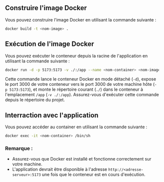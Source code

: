 ## Construire l'image Docker

Vous pouvez construire l'image Docker en utilisant la commande suivante :
```bash
docker build -t <nom-image> .
```

## Exécution de l'image Docker

Vous pouvez exécuter le conteneur depuis la racine de l'application en utilisant la commande suivante :

```bash
docker run -d -p 5173:5173 -v ./:/app --name <nom-container> <nom-image>
```

Cette commande lance le conteneur Docker en mode détaché (`-d`), expose le port 3000 de votre conteneur vers le port 3000 de votre machine hôte (`-p 5173:5173`), et monte le répertoire courant (`./`) dans le conteneur à l'emplacement `/app` (`-v ./:/app`). Assurez-vous d'exécuter cette commande depuis le répertoire du projet.

## Interraction avec l'application

Vous pouvez accéder au container en utilisant la commande suivante :
```bash
docker exec -it <nom-container> /bin/sh
```

### Remarque :
- Assurez-vous que Docker est installé et fonctionne correctement sur votre machine.
- L'application devrait être disponible à l'adresse `http://<adresse-serveur>:5173` une fois que le conteneur est en cours d'exécution.
